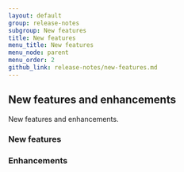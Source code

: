```yaml
---
layout: default
group: release-notes
subgroup: New features
title: New features
menu_title: New features
menu_node: parent
menu_order: 2
github_link: release-notes/new-features.md
---
```


## New features and enhancements

New features and enhancements.

### New features

### Enhancements

